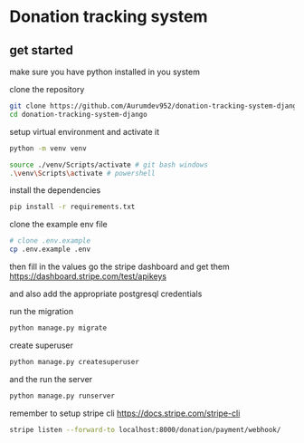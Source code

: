 # Donation tracking system

## get started

make sure you have python installed in you system

clone the repository

```bash
git clone https://github.com/Aurumdev952/donation-tracking-system-django
cd donation-tracking-system-django
```

setup virtual environment and activate it

```bash
python -m venv venv

source ./venv/Scripts/activate # git bash windows
.\venv\Scripts\activate # powershell
```

install the dependencies

```bash
pip install -r requirements.txt
```

clone the example env file

```bash
# clone .env.example
cp .env.example .env
```
then fill in the values
go the stripe dashboard and get them https://dashboard.stripe.com/test/apikeys

and also add the appropriate postgresql credentials

run the migration

```bash
python manage.py migrate
```

create superuser
```bash
python manage.py createsuperuser
```

and the run the server

```bash
python manage.py runserver
```

remember to setup stripe cli https://docs.stripe.com/stripe-cli

```bash
stripe listen --forward-to localhost:8000/donation/payment/webhook/
```
